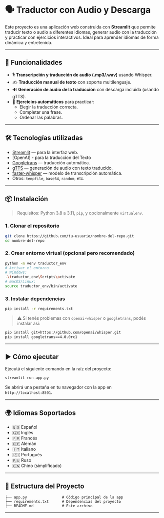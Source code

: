 # 🗣️ Traductor con Audio y Descarga

Este proyecto es una aplicación web construida con **Streamlit** que permite traducir texto o audio a diferentes idiomas, generar audio con la traducción y practicar con ejercicios interactivos. Ideal para aprender idiomas de forma dinámica y entretenida.

---

## 🚀 Funcionalidades

- 🎙️ **Transcripción y traducción de audio (.mp3/.wav)** usando Whisper.
- ✍️ **Traducción manual de texto** con soporte multilenguaje.
- 🔊 **Generación de audio de la traducción** con descarga incluida (usando gTTS).
- 🧩 **Ejercicios automáticos** para practicar:
  - Elegir la traducción correcta.
  - Completar una frase.
  - Ordenar las palabras.

---

## 🛠️ Tecnologías utilizadas

- [Streamlit](https://streamlit.io/) — para la interfaz web.
- [OpenAI] - para la traduccion del Texto
- [Googletrans](https://pypi.org/project/googletrans/) — traducción automática.
- [gTTS](https://pypi.org/project/gTTS/) — generación de audio con texto traducido.
- [faster-whisper](https://github.com/guillaumekln/faster-whisper) — modelo de transcripción automática.
- Otros: `tempfile`, `base64`, `random`, etc.

---

## 📦 Instalación

> Requisitos: Python 3.8 a 3.11, `pip`, y opcionalmente `virtualenv`.

### 1. Clonar el repositorio

```bash
git clone https://github.com/tu-usuario/nombre-del-repo.git
cd nombre-del-repo
```

### 2. Crear entorno virtual (opcional pero recomendado)

```bash
python -m venv traductor_env
# Activar el entorno
# Windows:
.\traductor_env\Scripts\activate
# macOS/Linux:
source traductor_env/bin/activate
```

### 3. Instalar dependencias

```bash
pip install -r requirements.txt
```

> ⚠️ Si tenés problemas con `openai-whisper` o `googletrans`, podés instalar así:

```bash
pip install git+https://github.com/openai/whisper.git
pip install googletrans==4.0.0rc1
```

---

## ▶️ Cómo ejecutar

Ejecutá el siguiente comando en la raíz del proyecto:

```bash
streamlit run app.py
```

Se abrirá una pestaña en tu navegador con la app en `http://localhost:8501`.

---

## 🌍 Idiomas Soportados

- 🇪🇸 Español
- 🇬🇧 Inglés
- 🇫🇷 Francés
- 🇩🇪 Alemán
- 🇮🇹 Italiano
- 🇵🇹 Portugués
- 🇷🇺 Ruso
- 🇨🇳 Chino (simplificado)

---

## 📁 Estructura del Proyecto

```
├── app.py                # Código principal de la app
├── requirements.txt      # Dependencias del proyecto
├── README.md             # Este archivo
```

---
